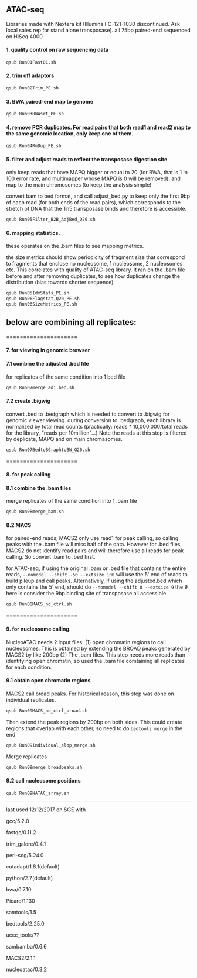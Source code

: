 ## ATAC-seq

Libraries made with Nextera kit (Illumina FC-121-1030 discontinued. Ask local sales rep for stand alone transposase). all 75bp paired-end sequenced on HiSeq 4000

 
#### 1. quality control on raw sequencing data
```bash
qsub Run01FastQC.sh
```


#### 2. trim off adaptors
```bash
qsub Run02Trim_PE.sh 
```


#### 3. BWA paired-end map to genome
```bash
qsub Run03BWAsrt_PE.sh 
```


#### 4. remove PCR duplicates. For read pairs that both read1 and read2 map to the same genomic location, only keep one of them.
```bash
qsub Run04RmDup_PE.sh 
```


#### 5. filter and adjust reads to reflect the transposase digestion site
only keep reads that have MAPQ bigger or equal to 20 (for BWA, that is 1 in 100 error rate, and multimapper whose MAPQ is 0 will be removed), and map to the main chromosomes (to keep the analysis simple)

convert bam to bed format, and call adjust_bed.py to keep only the first 9bp of each read (for both ends of the read pairs), which corresponds to the stretch of DNA that the Tn5 transposase binds and therefore is accessible. 
```bash
qsub Run05Filter_B2B_AdjBed_Q20.sh
```


#### 6. mapping statistics. 
these operates on the .bam files to see mapping metrics. 

the size metrics should show periodicity of fragment size that correspond to fragments that enclose no nucleosome, 1 nucleosome, 2 nucleosomes etc. This correlates with quality of ATAC-seq library. It ran on the .bam file before and after removing duplicates, to see how duplicates change the distribution (bias towards shorter sequence). 

```bash
qsub Run05IdxStats_PE.sh
qsub Run06Flagstat_Q20_PE.sh
qsub Run06SizeMetrics_PE.sh
```


## below are combining all replicates:

=====================
#### 7. for viewing in genomic browser
#### 7.1 combine the adjusted .bed file 
for replicates of the same condition into 1 bed file
```bash
qsub Run07merge_adj.bed.sh
```


#### 7.2 create .bigwig
convert .bed to .bedgraph which is needed to convert to .bigwig for genomic viewer viewing. during conversion to .bedgraph, each library is normalized by total read counts (practically: reads * 10,000,000/total reads for the library, "reads per 10million"...)  Note the reads at this step is filtered by deplicate, MAPQ and on main chromasomes. 
```bash
qsub Run07BedtoBGraphtoBW_Q20.sh
```

=====================
#### 8. for peak calling
#### 8.1 combine the .bam files 
merge replicates of the same condition into 1 .bam file
```bash
qsub Run08merge_bam.sh
```


#### 8.2 MACS 
for paired-end reads, MACS2 only use read1 for peak calling, so calling peaks with the .bam file will miss half of the data. However for .bed files, MACS2 do not identify read pairs and will therefore use all reads for peak calling. So convert .bam to .bed first.

for ATAC-seq, if using the original .bam or .bed file that contains the entire reads, `--nomodel --shift -50 --extsize 100` will use the 5' end of reads to build pileup and call peaks. Alternatively, if using the adjusted.bed which only contains the 5' end, should do `--nomodel --shift 0 --extsize 9` the 9 here is consider the 9bp binding site of transposase all accessible.
```bash
qsub Run08MACS_no_ctrl.sh
```

=====================
#### 9. for nucleosome calling. 
NucleoATAC needs 2 input files: (1) open chromatin regions to call nucleosomes. This is obtained by extending the BROAD peaks generated by MACS2 by like 200bp (2) The .bam files. This step needs more reads than identifying open chromatin, so used the .bam file comtaining all replicates for each condition.


#### 9.1 obtain open chromatin regions
MACS2 call broad peaks. For historical reason, this step was done on individual replicates. 
```bash
qsub Run09MACS_no_ctrl_broad.sh
```

Then extend the peak regions by 200bp on both sides. This could create regions that overlap with each other, so need to do `bedtools merge` in the end
```bash
qsub Run09individual_slop_merge.sh
```

Merge replicates
```bash
qsub Run09merge_broadpeaks.sh
```

#### 9.2 call nucleosome positions
```bash
qsub Run09NATAC_array.sh
```

----
last used 12/12/2017 on SGE with

gcc/5.2.0

fastqc/0.11.2

trim_galore/0.4.1

perl-scg/5.24.0

cutadapt/1.8.1(default)

python/2.7(default)

bwa/0.7.10

Picard/1.130

samtools/1.5

bedtools/2.25.0

ucsc_tools/??

sambamba/0.6.6

MACS2/2.1.1

nucleoatac/0.3.2
